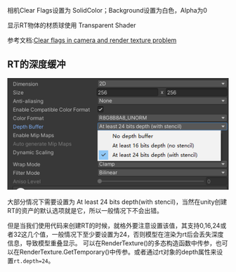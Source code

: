 相机Clear Flags设置为 SolidColor；Background设置为白色，Alpha为0

显示RT物体的材质球使用 Transparent Shader

参考文档:[Clear flags in camera and render texture problem](https://answers.unity.com/questions/765394/clear-flags-in-camera-and-render-texture-problem.html)

## RT的深度缓冲
![](https://raw.githubusercontent.com/iningwei/SelfPictureHost/master/Blog/20210531181509.png)

大部分情况下需要设置为 At least 24 bits depth(with stencil)，当然在unity创建RT的资产的默认选项就是它，所以一般情况下不会出错。

但是当我们使用代码来创建RT的时候，就格外要注意设置该值，其支持0,16,24或者32这几个值，一般情况下至少要设置为24，否则模型在渲染为rt后会丢失深度信息，导致模型重叠显示。
可以在RenderTexture()的多态构造函数中传参，也可以在RenderTexture.GetTemporary()中传参。或者通过rt对象的depth属性来设置``rt.depth=24``。


